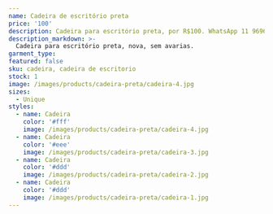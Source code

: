 ```yaml
---
name: Cadeira de escritório preta
price: '100'
description: Cadeira para escritório preta, por R$100. WhatsApp 11 96964-1752
description_markdown: >-
  Cadeira para escritório preta, nova, sem avarias.
garment_type:
featured: false
sku: cadeira, cadeira de escritorio
stock: 1
image: /images/products/cadeira-preta/cadeira-4.jpg
sizes:
  - Unique
styles:
  - name: Cadeira
    color: '#fff'
    image: /images/products/cadeira-preta/cadeira-4.jpg
  - name: Cadeira
    color: '#eee'
    image: /images/products/cadeira-preta/cadeira-3.jpg
  - name: Cadeira
    color: '#ddd'
    image: /images/products/cadeira-preta/cadeira-2.jpg
  - name: Cadeira
    color: '#ddd'
    image: /images/products/cadeira-preta/cadeira-1.jpg    
---
```


